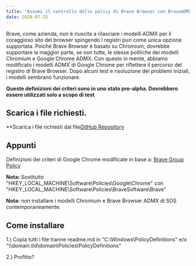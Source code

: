 ```yaml
---
title: "Assumi il controllo delle policy di Brave Browser con BraveADMX - Modelli ADMX modificati"
date: 2020-07-25
---
```



Brave, come azienda, non è riuscita a rilasciare i modelli ADMX per il coraggioso sito del browser spingendo i registri puri come unica opzione supportata.
Poiché Brave Browser è basato su Chromium, dovrebbe supportare la maggior parte, se non tutte, le stesse politiche dei modelli Chromium e Google Chrome ADMX.
Con questo in mente, abbiamo modificato i modelli ADMX di Google Chrome per riflettere il percorso del registro di Brave Browser. Dopo alcuni test e risoluzione dei problemi iniziali, i modelli sembrano funzionare.

**Queste definizioni dei criteri sono in uno stato pre-alpha. Dovrebbero essere utilizzati solo a scopo di test**

## Scarica i file richiesti.

**Scarica i file richiesti dal file[GitHub Repository](https://github.com/simeononsecurity/BraveADMX)

## Appunti

Definizioni dei criteri di Google Chrome modificate in base a:
[Brave Group Policy](https://support.brave.com/hc/en-us/articles/360039248271-Group-Policy)

**Nota:** Sostituito "HKEY_LOCAL_MACHINE\Software\Policies\Google\Chrome" con "HKEY_LOCAL_MACHINE\Software\Policies\BraveSoftware\Brave"

**Nota:** non installare i modelli Chromium e Brave Browser ADMX di SOS contemporaneamente.

## Come installare

1.) Copia tutti i file tranne readme.md in "C:\Windows\PolicyDefinitions" e/o "\\\domain.tld\domain\Policies\PolicyDefinitions"

2.) Profitto?